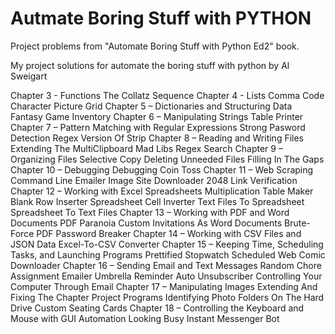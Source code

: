 # Autmate Boring Stuff with PYTHON
 Project problems from "Automate Boring Stuff with Python Ed2" book.
  
  My project solutions for automate the boring stuff with python by Al Sweigart

  Chapter 3 - Functions
  The Collatz Sequence
  Chapter 4 - Lists
  Comma Code
  Character Picture Grid
  Chapter 5 – Dictionaries and Structuring Data
  Fantasy Game Inventory
  Chapter 6 – Manipulating Strings
  Table Printer
  Chapter 7 – Pattern Matching with Regular Expressions
  Strong Pasword Detection
  Regex Version Of Strip
  Chapter 8 – Reading and Writing Files
  Extending The MultiClipboard
  Mad Libs
  Regex Search
  Chapter 9 – Organizing Files
  Selective Copy
  Deleting Unneeded Files
  Filling In The Gaps
  Chapter 10 – Debugging
  Debugging Coin Toss
  Chapter 11 – Web Scraping
  Command Line Emailer
  Image Site Downloader
  2048
  Link Verification
  Chapter 12 – Working with Excel Spreadsheets
  Multiplication Table Maker
  Blank Row Inserter
  Spreadsheet Cell Inverter
  Text Files To Spreadsheet
  Spreadsheet To Text Files
  Chapter 13 – Working with PDF and Word Documents
  PDF Paranoia
  Custom Invitations As Word Documents
  Brute-Force PDF Password Breaker
  Chapter 14 – Working with CSV Files and JSON Data
  Excel-To-CSV Converter
  Chapter 15 – Keeping Time, Scheduling Tasks, and Launching Programs
  Prettified Stopwatch
  Scheduled Web Comic Downloader
  Chapter 16 – Sending Email and Text Messages
  Random Chore Assignment Emailer
  Umbrella Reminder
  Auto Unsubscriber
  Controlling Your Computer Through Email
  Chapter 17 – Manipulating Images
  Extending And Fixing The Chapter Project Programs
  Identifying Photo Folders On The Hard Drive
  Custom Seating Cards
  Chapter 18 – Controlling the Keyboard and Mouse with GUI Automation
  Looking Busy
  Instant Messenger Bot
